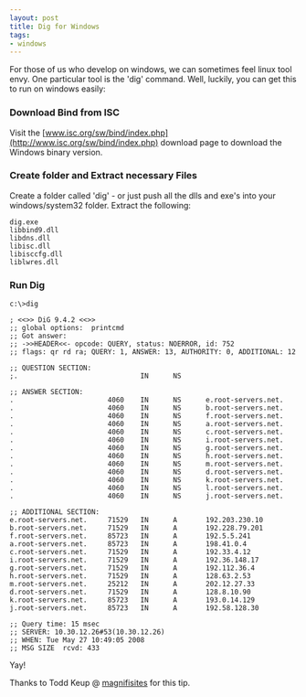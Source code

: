 ```yaml
---
layout: post
title: Dig for Windows
tags:
- windows
---
```


For those of us who develop on windows, we can sometimes feel linux tool envy.  One particular tool is the 'dig' command.  Well, luckily, you can get this to run on windows easily:

### Download Bind from ISC

Visit the [www.isc.org/sw/bind/index.php](http://www.isc.org/sw/bind/index.php) download page to download the Windows binary version.

### Create folder and Extract necessary Files

Create a folder called 'dig' - or just push all the dlls and exe's into your windows/system32 folder.  Extract the following:
    
    dig.exe
    libbind9.dll
    libdns.dll
    libisc.dll
    libisccfg.dll
    liblwres.dll

### Run Dig

    c:\>dig
    
    ; <<>> DiG 9.4.2 <<>>
    ;; global options:  printcmd
    ;; Got answer:
    ;; ->>HEADER<<- opcode: QUERY, status: NOERROR, id: 752
    ;; flags: qr rd ra; QUERY: 1, ANSWER: 13, AUTHORITY: 0, ADDITIONAL: 12
    
    ;; QUESTION SECTION:
    ;.                              IN      NS
    
    ;; ANSWER SECTION:
    .                       4060    IN      NS      e.root-servers.net.
    .                       4060    IN      NS      b.root-servers.net.
    .                       4060    IN      NS      f.root-servers.net.
    .                       4060    IN      NS      a.root-servers.net.
    .                       4060    IN      NS      c.root-servers.net.
    .                       4060    IN      NS      i.root-servers.net.
    .                       4060    IN      NS      g.root-servers.net.
    .                       4060    IN      NS      h.root-servers.net.
    .                       4060    IN      NS      m.root-servers.net.
    .                       4060    IN      NS      d.root-servers.net.
    .                       4060    IN      NS      k.root-servers.net.
    .                       4060    IN      NS      l.root-servers.net.
    .                       4060    IN      NS      j.root-servers.net.
    
    ;; ADDITIONAL SECTION:
    e.root-servers.net.     71529   IN      A       192.203.230.10
    b.root-servers.net.     71529   IN      A       192.228.79.201
    f.root-servers.net.     85723   IN      A       192.5.5.241
    a.root-servers.net.     85723   IN      A       198.41.0.4
    c.root-servers.net.     71529   IN      A       192.33.4.12
    i.root-servers.net.     71529   IN      A       192.36.148.17
    g.root-servers.net.     71529   IN      A       192.112.36.4
    h.root-servers.net.     71529   IN      A       128.63.2.53
    m.root-servers.net.     25212   IN      A       202.12.27.33
    d.root-servers.net.     71529   IN      A       128.8.10.90
    k.root-servers.net.     85723   IN      A       193.0.14.129
    j.root-servers.net.     85723   IN      A       192.58.128.30
    
    ;; Query time: 15 msec
    ;; SERVER: 10.30.12.26#53(10.30.12.26)
    ;; WHEN: Tue May 27 10:49:05 2008
    ;; MSG SIZE  rcvd: 433
    
Yay!

Thanks to Todd Keup @ [magnifisites](http://www.magnifisites.com/) for this tip.
